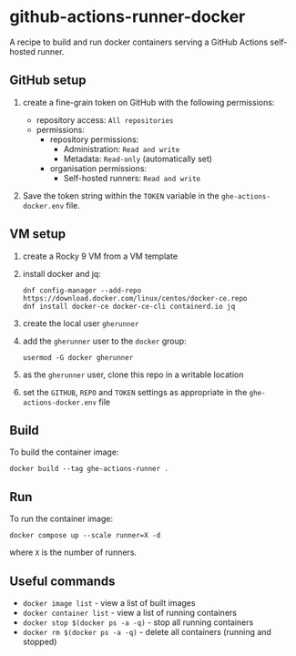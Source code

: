 # github-actions-runner-docker

A recipe to build and run docker containers serving a GitHub Actions
self-hosted runner.

## GitHub setup

1. create a fine-grain token on GitHub with the following permissions:

   * repository access: `All repositories`
   * permissions:
      * repository permissions:
         * Administration: `Read and write`
         * Metadata: `Read-only` (automatically set)
      * organisation permissions:
         *  Self-hosted runners: `Read and write`

2. Save the token string within the `TOKEN` variable in the
   `ghe-actions-docker.env` file.

## VM setup

1. create a Rocky 9 VM from a VM template
2. install docker and jq:

   ```
   dnf config-manager --add-repo https://download.docker.com/linux/centos/docker-ce.repo
   dnf install docker-ce docker-ce-cli containerd.io jq
   ```

3. create the local user `gherunner`
4. add the `gherunner` user to the `docker` group:

   ```
   usermod -G docker gherunner
   ```

5. as the `gherunner` user, clone this repo in a writable location
6. set the `GITHUB`, `REPO` and `TOKEN` settings as appropriate in the
   `ghe-actions-docker.env` file

## Build

To build the container image:

```
docker build --tag ghe-actions-runner .
```

## Run

To run the container image:

```
docker compose up --scale runner=X -d
```

where `X` is the number of runners.

## Useful commands

* `docker image list` - view a list of built images
* `docker container list` - view a list of running containers
* `docker stop $(docker ps -a -q)` - stop all running containers
* `docker rm $(docker ps -a -q)` - delete all containers (running and stopped)
